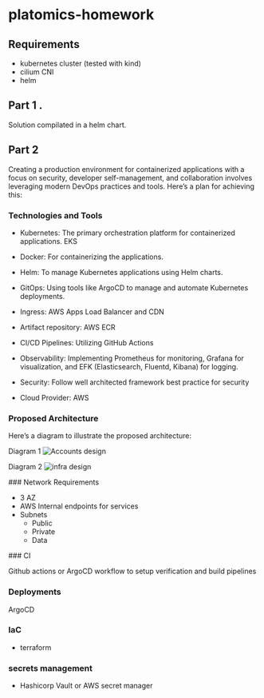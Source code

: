 # platomics-homework

## Requirements 
* kubernetes cluster (tested with kind)
* cilium CNI 
* helm 

## Part 1 . 

Solution compilated in a helm chart. 

## Part 2

Creating a production environment for containerized applications with a focus on security, developer self-management, and collaboration involves leveraging modern DevOps practices and tools. Here’s a plan for achieving this:

### Technologies and Tools
* Kubernetes: The primary orchestration platform for containerized applications. EKS

* Docker: For containerizing the applications.

* Helm: To manage Kubernetes applications using Helm charts.
* GitOps: Using tools like ArgoCD to manage and automate Kubernetes deployments.
* Ingress: AWS Apps Load Balancer and CDN 
* Artifact repository: AWS ECR 
* CI/CD Pipelines: Utilizing GitHub Actions
* Observability: Implementing Prometheus for monitoring, Grafana for visualization, and EFK (Elasticsearch, Fluentd, Kibana) for logging.
* Security: Follow well architected framework best practice for security 
* Cloud Provider: AWS

### Proposed Architecture

Here’s a diagram to illustrate the proposed architecture:

Diagram 1 
![Accounts design](platomics-test/accounts.drawio.png "Accounts")

Diagram 2 
![infra design](platomics-test/Infra.drawio.png "infra")

### Network Requirements 

* 3 AZ
* AWS Internal endpoints for services 
* Subnets 
    * Public 
    * Private
    * Data

### CI

Github actions or ArgoCD workflow to setup verification and build pipelines 

### Deployments 

ArgoCD 

### IaC 
*   terraform 

### secrets management 
* Hashicorp Vault or AWS secret manager